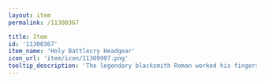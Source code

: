 ```yaml
---
layout: item
permalink: /11300367

title: Item
id: '11300367'
item_name: 'Holy Battlecry Headgear'
icon_url: 'item/icon/11309997.png'
tooltip_description: 'The legendary blacksmith Roman worked his fingers to the bone creating this hat for Priests competing in the arena. It''s made of a tough, resilient material that helps the wearer endure all sorts of damage.'
---
```

